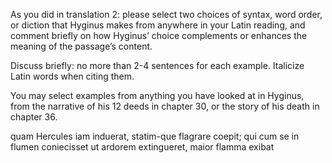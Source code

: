 As you did in translation 2:
please select two choices of syntax, word order, or diction that Hyginus makes from anywhere in your Latin reading,
and comment briefly on how Hyginus’ choice complements or enhances the meaning of the passage’s content.

Discuss briefly: no more than 2-4 sentences for each example. Italicize Latin words when citing them.

You may select examples from anything you have looked at in Hyginus, from the narrative of his 12 deeds in chapter 30, or the story of his death in chapter 36.

quam Hercules iam induerat, statim-que flagrare coepit; qui cum se in flumen coniecisset ut ardorem extingueret, maior flamma exibat
